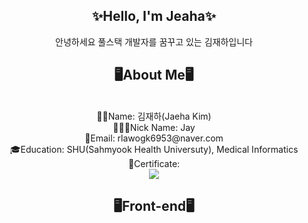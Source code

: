 <div align="center">

<h2>✨Hello, I'm Jeaha✨</h2>
안녕하세요 풀스택 개발자를 꿈꾸고 있는 김재하입니다<br />

<h2>🖥️About Me🖥️</h2>
<br />
👦🏻Name: 김재하(Jaeha Kim)<br />
👨🏻‍💻Nick Name: Jay<br />
📧Email: rlawogk6953@naver.com<br />
🎓Education: SHU(Sahmyook Health Universuty), Medical Informatics<br />
🪪Certificate: <br />
<a href="http://qr.kakao.com/talk/4xzIdUP.UGbsjAwT1btD9S_a7ZQ-" target="_blank"><img src="https://img.shields.io/badge/kakaotalk-FFCD00?style=for-the-badge&logo=kakaotalk&logoColor=white"/></a>

<h2>🖥️Front-end🖥️</h2>
